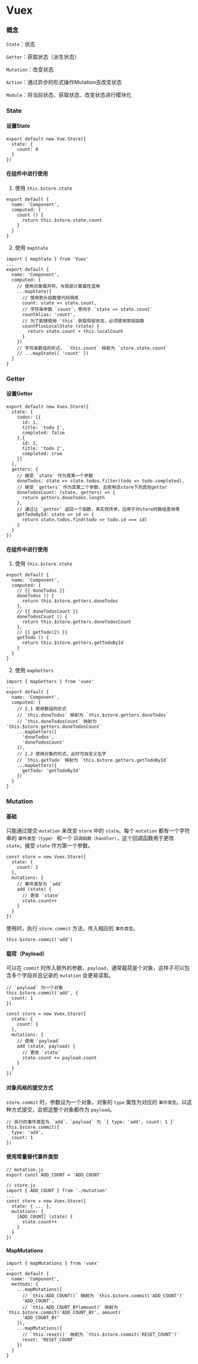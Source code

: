 # Vuex

### 概念

`State`：状态

`Getter`：获取状态（派生状态）

`Mutation`：改变状态

`Action`：通过异步的形式操作Mutation去改变状态

`Module`：将当前状态、获取状态、改变状态进行模块化

### State

#### 设置State

``` JS
export default new Vue.Store({
  state: {
    count: 0
  }
})
```

#### 在组件中进行使用

1. 使用 `this.$store.state`

``` JS
export default {
  name: 'Component',
  computed: {
    count () {
      return this.$store.state.count
    }
  }
}
```

2. 使用 `mapState`

``` JS
import { mapState } from 'Vuex'
...
export default {
  name: 'Component',
  computed: {
    // 使用对象展开符，与局部计算属性混用
    ...mapState({
      // 使用箭头函数使代码简练
      count: state => state.count,
      // 字符串参数 `count`，等同于 `state => state.count`
      countAlias: 'count',
      // 为了能够使用 `this` 获取局部状态，必须使用常规函数
      countPlusLocalState (state) {
        return state.count + this.localCount
      }
    })
    // 字符串数组的形式， `this.count` 映射为 `store.state.count`
    // ...mapState([ 'count' ])
  }
}
```

### Getter

#### 设置Getter

``` JS
export default new Vuex.Store({
  state: {
    todos: [{
      id: 1,
      title: 'todo 1',
      completed: false
    },{
      id: 2,
      title: 'todo 2',
      completed: true
    }]
  },
  getters: {
    // 接受 `state` 作为其第一个参数
    doneTodos: state => state.todos.filter(todo => todo.completed),
    // 接受 `getters` 作为其第二个参数，去使用该store下的其他getter
    doneTodosCount: (state, getters) => {
      return getters.doneTodos.length
    },
    // 通过让 `getter` 返回一个函数，来实现传参，应用于对store的数组查询等
    getTodoById: state => id => {
      return state.todos.find(todo => todo.id === id)
    }
  }
})
```

#### 在组件中进行使用

1. 使用 `this.$store.state`

``` JS
export default {
  name: 'Component',
  computed: {
    // {{ doneTodos }}
    doneTodos () {
      return this.$store.getters.doneTodos
    },
    // {{ doneTodosCount }}
    doneTodosCount () {
      return this.$store.getters.doneTodosCount
    },
    // {{ getTodo(2) }}
    getTodo () {
      return this.$store.getters.getTodoById
    }
  }
}
```

2. 使用 `mapGetters`

``` JS
import { mapGetters } from 'vuex'
...
export default {
  name: 'Component',
  computed: {
    // 2.1 使用数组的形式
    // `this.doneTodos` 映射为 `this.$store.getters.doneTodos`
    // `this.doneTodosCount` 映射为 `this.$store.getters.doneTodosCount`
    ...mapGetters([
      'doneTodos',
      'doneTodosCount'
    ]),
    // 2.2 使用对象的形式，此时可自定义名字
    // `this.getTodo` 映射为 `this.$store.getters.getTodoById`
    ...mapGetters({
      getTodo: 'getTodoById'
    })
  }
}
```

### Mutation

#### 基础

只能通过提交 `mutation` 来改变 `store` 中的 `state`。每个 `mutation` 都有一个字符串的 `事件类型（type）` 和一个 `回调函数（handler）`，这个回调函数用于更改 `state`，接受 `state` 作为第一个参数。

``` JS
const store = new Vuex.Store({
  state: {
    count: 1
  },
  mutations: {
    // 事件类型为 `add`
    add (state) {
      // 更改 `state`
      state.count++
    }
  }
})
```

使用时，执行 `store.commit` 方法，传入相应的 `事件类型`。

``` JS
this.$store.commit('add')
```

#### 载荷（Payload）

可以在 `commit` 时传入额外的参数，`payload`，通常载荷是个对象，这样子可以包含多个字段并且记录的 `mutation` 会更易读取。

``` JS
// `payload` 为一个对象
this.$store.commit('add', {
  count: 1
})
```

``` JS
const store = new Vuex.Store({
  state: {
    count: 1
  },
  mutations: {
    // 使用 `payload`
    add (state, payload) {
      // 更改 `state`
      state.count += payload.count
    }
  }
})
```

#### 对象风格的提交方式

`store.commit` 时，参数设为一个对象，对象的 `type` 属性为对应的 `事件类型`。以这种方式提交，会把这整个对象都作为 `payload`。

``` JS
// 执行的事件类型为 `add`，`payload` 为 `{ type: 'add', count: 1 }`
this.$store.commit({
  type: 'add', 
  count: 1
})
```

#### 使用常量替代事件类型

``` JS
// mutation.js
export const ADD_COUNT = 'ADD_COUNT'
```

``` JS
// store.js
import { ADD_COUNT } from './mutation'
...
const store = new Vuex.Store({
  state: { ... },
  mutations: {
    [ADD_COUNT] (state) {
      state.count++
    }
  }
})
```

#### MapMutations

``` JS
import { mapMutations } from 'vuex'
...
export default {
  name: 'Component',
  methods: {
    ...mapMutations([
      // `this.ADD_COUNT()` 映射为 `this.$store.commit('ADD_COUNT')`
      'ADD_COUNT',
      // `this.ADD_COUNT_BY(amount)` 映射为 `this.$store.commit('ADD_COUNT_BY', amount)`
      'ADD_COUNT_BY'
    ]),
    ...mapMutations({
      // `this.reset()` 映射为 `this.$store.commit('RESET_COUNT')`
      reset: 'RESET_COUNT'
    })
  }
}
```